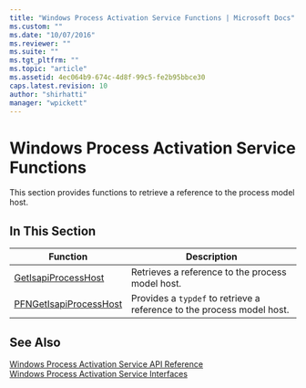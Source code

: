 ```yaml
---
title: "Windows Process Activation Service Functions | Microsoft Docs"
ms.custom: ""
ms.date: "10/07/2016"
ms.reviewer: ""
ms.suite: ""
ms.tgt_pltfrm: ""
ms.topic: "article"
ms.assetid: 4ec064b9-674c-4d8f-99c5-fe2b95bbce30
caps.latest.revision: 10
author: "shirhatti"
manager: "wpickett"
---
```

# Windows Process Activation Service Functions
This section provides functions to retrieve a reference to the process model host.  
  
## In This Section  
  
|Function|Description|  
|--------------|-----------------|  
|[GetIsapiProcessHost](../../web-development-reference\native-code-api-reference/getisapiprocesshost-function.md)|Retrieves a reference to the process model host.|  
|[PFNGetIsapiProcessHost](../../web-development-reference\native-code-api-reference/pfngetisapiprocesshost-function.md)|Provides a `typdef` to retrieve a reference to the process model host.|  
  
## See Also  
 [Windows Process Activation Service API Reference](../../web-development-reference\native-code-api-reference/windows-process-activation-service-api-reference.md)   
 [Windows Process Activation Service Interfaces](../../web-development-reference\native-code-api-reference/windows-process-activation-service-interfaces.md)